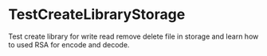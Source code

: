 # TestCreateLibraryStorage
Test create library for write read remove delete file in storage and learn how to used RSA for encode and decode. 
